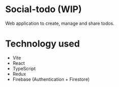 # Social-todo (WIP)
Web application to create, manage and share todos.

# Technology used
- Vite
- React
- TypeScript
- Redux
- Firebase (Authentication + Firestore)


